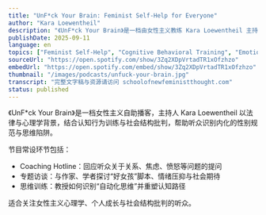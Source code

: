 ```yaml
---
title: "UnF*ck Your Brain: Feminist Self-Help for Everyone"
author: "Kara Loewentheil"
description: "《UnF*ck Your Brain》是一档由女性主义教练 Kara Loewentheil 主持的播客，致力于帮助听众识别并打破由性别社会化带来的自我怀疑、焦虑与倦怠。节目结合认知行为技巧与女性主义批判，探讨情绪劳动、完美主义、关系中的权力结构等议题，帮助女性主义者在父权制社会中重建思维与自我认同。Spotify 评分为 4.3（2777 条评论），已发布超过 420 集。"
publishDate: 2025-09-11
language: en
topics: ["Feminist Self-Help", "Cognitive Behavioral Training", "Emotional Labor", "Gender Socialization", "Mental Resilience"]
sourceUrl: "https://open.spotify.com/show/3Zq2XDpVrtadTR1xOfzhzo"
embedUrl: "https://open.spotify.com/embed/show/3Zq2XDpVrtadTR1xOfzhzo"
thumbnail: "/images/podcasts/unfuck-your-brain.jpg"
transcript: "完整文字稿与资源请访问 schoolofnewfeministthought.com"
status: published
---
```


《UnF*ck Your Brain》是一档女性主义自助播客，主持人 Kara Loewentheil 以法律与心理学背景，结合认知行为训练与社会结构批判，帮助听众识别内化的性别规范与思维陷阱。

节目常设环节包括：
- Coaching Hotline：回应听众关于关系、焦虑、愤怒等问题的提问
- 专题访谈：与作家、学者探讨“好女孩”脚本、情绪压抑与社会期待
- 思维训练：教授如何识别“自动化思维”并重塑认知路径

适合关注女性主义心理学、个人成长与社会结构批判的听众。

